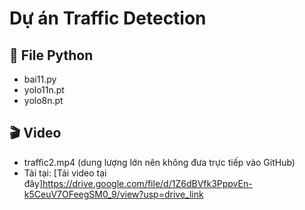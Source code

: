 # Dự án Traffic Detection

## 📁 File Python
- bai11.py
- yolo11n.pt
- yolo8n.pt
## 🎬 Video
- traffic2.mp4 (dung lượng lớn nên không đưa trực tiếp vào GitHub)
- Tải tại: [Tải video tại đây]https://drive.google.com/file/d/1Z6dBVfk3PppvEn-k5CeuV7OFeegSM0_9/view?usp=drive_link

